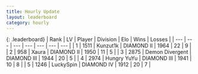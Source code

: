 ```yaml
---
title: Hourly Update
layout: leaderboard
category: hourly
---
```


{: .leaderboard}
| Rank | LV | Player | Division | Elo | Wins | Losses |
| --- | --- | --- | --- | --- | --- | --- |
| <span data-change="0">1</span> | 1511 | <span title="ID: 392407">Kunzut1k</span> | DIAMOND II | <span data-change="0">1964</span> | <span data-change="0">22</span> | <span data-change="0">9</span> |
| <span data-change="0">2</span> | 958 | <span title="ID: 200908">Xaura</span> | DIAMOND II | <span data-change="-7">1950</span> | <span data-change="1">11</span> | <span data-change="1">5</span> |
| <span data-change="0">3</span> | 2875 | <span title="ID: 370081">Demon Divergent</span> | DIAMOND III | <span data-change="0">1944</span> | <span data-change="0">20</span> | <span data-change="0">5</span> |
| <span data-change="0">4</span> | 2974 | <span title="ID: 164871">Hungry YuYu</span> | DIAMOND III | <span data-change="16">1941</span> | <span data-change="3">10</span> | <span data-change="1">8</span> |
| <span data-change="4">5</span> | 1246 | <span title="ID: 498412">LuckySpin</span> | DIAMOND IV | <span data-change="25">1912</span> | <span data-change="3">20</span> | <span data-change="0">7</span> |